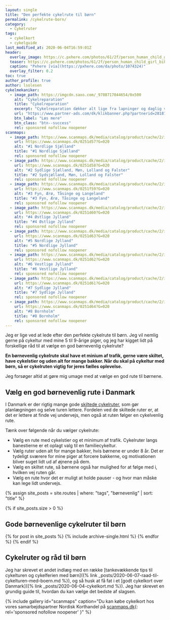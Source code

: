 ```yaml
---
layout: single
title: "Den perfekte cykelrute til børn"
permalink: /cykelrute-born/
category:
  - Cykelruter
tags:
  - cykelkort
  - cykelguide
last_modified_at: 2020-06-04T16:59:01Z
header:
  overlay_image: https://c.pxhere.com/photos/61/2f/person_human_child_girl_bike_cycling_away_nature-1074324.jpg!d
  teaser: https://c.pxhere.com/photos/61/2f/person_human_child_girl_bike_cycling_away_nature-1074324.jpg!d
  caption: "Pxhere [via](https://pxhere.com/da/photo/1074324)"
  overlay_filter: 0.2
toc: true
author_profile: true
author: lsolesen
cykelmekaniker:
  - image_path: https://imgcdn.saxo.com/_9788717044654/0x500
    alt: "Cykelreparation"
    title: "Cykelreparation"
    excerpt: "Cykelreparation dækker alt lige fra lapninger og daglig vedligeholdelse til avancerede teknikker til hjulopretning og justering af gear eller bremser på din mountainbike."
    url: "https://www.partner-ads.com/dk/klikbanner.php?partnerid=28187&bannerid=43264&htmlurl=https://www.saxo.com/dk/cykelreparation_per-henrik-brask_indbundet_9788717044654"
    btn_label: "Læs mere"
    btn_class: "btn--success"
    rel: sponsored nofollow noopener
scanmaps:
  - image_path: https://www.scanmaps.dk/media/catalog/product/cache/2/image/650x650/9df78eab33525d08d6e5fb8d27136e95/c/y/cykelkort_forside_v2_nordlige_sj_lland_1.jpg
    url: https://www.scanmaps.dk/0251d57?G=020
    alt: "#1 Nordlige Sjælland"
    title: "#1 Nordlige Sjælland"
    rel: sponsored nofollow noopener
  - image_path: https://www.scanmaps.dk/media/catalog/product/cache/2/image/650x650/9df78eab33525d08d6e5fb8d27136e95/c/y/cykelkort_forside_v2_sydlige_sj_lland_1.jpg
    url: https://www.scanmaps.dk/0251d58?G=020
    alt: "#2 Sydlige Sjælland, Møn, Lolland og Falster"
    title: "#2 Sydsjælland, Møn, Lolland og Falster"
    rel: sponsored nofollow noopener
  - image_path: https://www.scanmaps.dk/media/catalog/product/cache/2/image/650x650/9df78eab33525d08d6e5fb8d27136e95/c/y/cykelkort_forside_v2_fyn_small.jpg
    url: https://www.scanmaps.dk/0251f59?G=020
    alt: "#3 Fyn, Ærø, Tåsinge og Langeland"
    title: "#3 Fyn, Ærø, Tåsinge og Langeland"
    rel: sponsored nofollow noopener
  - image_path: https://www.scanmaps.dk/media/catalog/product/cache/2/image/650x650/9df78eab33525d08d6e5fb8d27136e95/_/s/_stlige_jylland_forside.jpg
    url: https://www.scanmaps.dk/0251d60?G=020
    alt: "#4 Østlige Jylland"
    title: "#4 Østlige Jylland"
    rel: sponsored nofollow noopener
  - image_path: https://www.scanmaps.dk/media/catalog/product/cache/2/image/650x650/9df78eab33525d08d6e5fb8d27136e95/c/y/cykelkort_forside_nordlige_jylland.jpg
    url: https://www.scanmaps.dk/0251d63?G=020
    alt: "#5 Nordlige Jylland"
    title: "#5 Nordlige Jylland"
    rel: sponsored nofollow noopener
  - image_path: https://www.scanmaps.dk/media/catalog/product/cache/2/image/650x650/9df78eab33525d08d6e5fb8d27136e95/c/y/cykelkort_forside_vestlige_jylland.jpg
    url: https://www.scanmaps.dk/0251d62?G=020
    alt: "#6 Vestlige Jylland"
    title: "#6 Vestlige Jylland"
    rel: sponsored nofollow noopener
  - image_path: https://www.scanmaps.dk/media/catalog/product/cache/2/image/650x650/9df78eab33525d08d6e5fb8d27136e95/c/y/cykelkort_forside_sydlige_jylland.jpg
    url: https://www.scanmaps.dk/0251d61?G=020
    alt: "#7 Sydlige Jylland"
    title: "#7 Sydlige Jylland"
    rel: sponsored nofollow noopener
  - image_path: https://www.scanmaps.dk/media/catalog/product/cache/2/image/650x650/9df78eab33525d08d6e5fb8d27136e95/c/y/cykelkort_forside_bornholm.jpg
    url: https://www.scanmaps.dk/0251d64?G=020
    alt: "#8 Bornholm"
    title: "#8 Bornholm"
    rel: sponsored nofollow noopener
---
```


Jeg er lige ved at lede efter den perfekte cykelrute til børn. Jeg vil nemlig gerne på cykeltur med mine 5 til 9-årige piger, og jeg har kigget lidt på forskellige råd til at vælge en god børnevenlig cykelrute?

**En børnevenlig cykelrute skal have et minium af trafik, gerne være skiltet, have cykelstier og uden alt for mange bakker. Når du skal på cykeltur med børn, så er cykelruten vigtig for jeres fælles oplevelse.**

Jeg forsøger altid at gøre mig umage med at vælge en god rute til børnene.

## Vælg en god børnevenlig rute i Danmark

I Danmark er der rigtig mange gode [skiltede cykelruter](/cykelruter-danmark/), som gør planlægningen og selve turen lettere. Fordelen ved de skiltede ruter er, at det er lettere at finde vej undervejs, men også at ruten følger en cykelvenlig rute.

Tænk over følgende når du vælger cykelrute:

- Vælg en rute med cykelstier og et minimum af trafik. Cykelruter langs banestierne er et oplagt valg til en familiecykeltur.
- Vælg ruter uden alt for mange bakker, hvis børnene er under 8 år. Det er tydeligt sværere for mine piger at forcere bakkerne, og motivationen bliver suget lidt ud af øjnene på dem.
- Vælg en skiltet rute, så børnene også har mulighed for at følge med i, hvilken vej ruten går.
- Vælg en rute hvor det er muligt at holde pauser - og hvor man måske kan lege lidt undervejs.

{% assign site_posts = site.routes | where: "tags", "børnevenlig" | sort: "title" %}

{% if site_posts.size > 0 %}
## Gode børnevenlige cykelruter til børn
  {% for post in site_posts %}
    {% include archive-single.html %}
  {% endfor %}
{% endif %}

## Cykelruter og råd til børn

Jeg har skrevet et andet indlæg med en række [tankevækkende tips til cykelturen og cykelferien med børn]({% link _posts/2020-06-07-raad-til-cykelturen-med-boern.md %}), og så husk at få fat i et [godt cykelkort over Danmark]({% link _posts/2020-06-04-cykelkort.md %}). Jeg har skrevet en grundig guide til, hvordan du kan vælge det bedste af slagsen.

{% include gallery id="scanmaps" caption="Du kan købe cykelkort hos vores samarbejdspartner Nordisk Korthandel på [scanmaps.dk](https://www.scanmaps.dk/?G=020){: rel='sponsored nofollow noopener' }" %}
